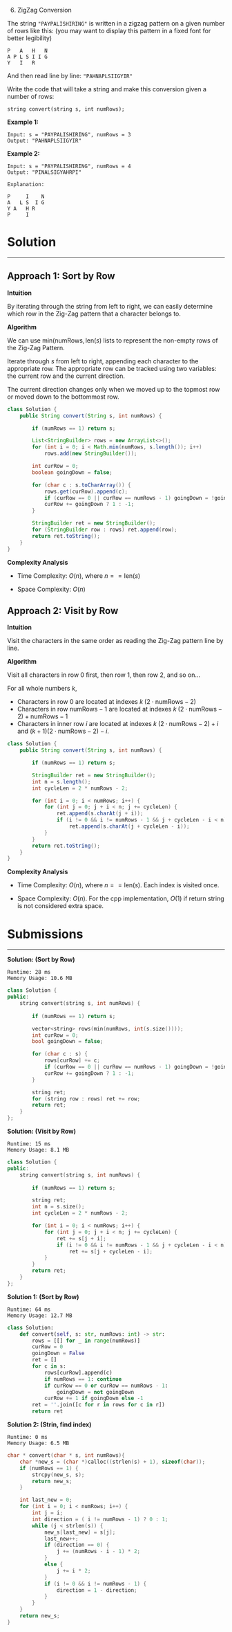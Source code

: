 6. ZigZag Conversion

The string `"PAYPALISHIRING"` is written in a zigzag pattern on a given number of rows like this: (you may want to display this pattern in a fixed font for better legibility)
```
P   A   H   N
A P L S I I G
Y   I   R
```
And then read line by line: `"PAHNAPLSIIGYIR"`

Write the code that will take a string and make this conversion given a number of rows:

`string convert(string s, int numRows);`

**Example 1:**
```
Input: s = "PAYPALISHIRING", numRows = 3
Output: "PAHNAPLSIIGYIR"
```

**Example 2:**
```
Input: s = "PAYPALISHIRING", numRows = 4
Output: "PINALSIGYAHRPI"

Explanation:

P     I    N
A   L S  I G
Y A   H R
P     I
```

# Solution
---
## Approach 1: Sort by Row
**Intuition**

By iterating through the string from left to right, we can easily determine which row in the Zig-Zag pattern that a character belongs to.

**Algorithm**

We can use $\text{min}( \text{numRows}, \text{len}(s)$ lists to represent the non-empty rows of the Zig-Zag Pattern.

Iterate through $s$ from left to right, appending each character to the appropriate row. The appropriate row can be tracked using two variables: the current row and the current direction.

The current direction changes only when we moved up to the topmost row or moved down to the bottommost row.

```java
class Solution {
    public String convert(String s, int numRows) {

        if (numRows == 1) return s;

        List<StringBuilder> rows = new ArrayList<>();
        for (int i = 0; i < Math.min(numRows, s.length()); i++)
            rows.add(new StringBuilder());

        int curRow = 0;
        boolean goingDown = false;

        for (char c : s.toCharArray()) {
            rows.get(curRow).append(c);
            if (curRow == 0 || curRow == numRows - 1) goingDown = !goingDown;
            curRow += goingDown ? 1 : -1;
        }

        StringBuilder ret = new StringBuilder();
        for (StringBuilder row : rows) ret.append(row);
        return ret.toString();
    }
}
```

**Complexity Analysis**

* Time Complexity: $O(n)$, where $n == \text{len}(s)$

* Space Complexity: $O(n)$

## Approach 2: Visit by Row
**Intuition**

Visit the characters in the same order as reading the Zig-Zag pattern line by line.

**Algorithm**

Visit all characters in row 0 first, then row 1, then row 2, and so on...

For all whole numbers $k$,

* Characters in row $0$ are located at indexes $k \; (2 \cdot \text{numRows} - 2)$
* Characters in row $\text{numRows}-1$ are located at indexes $k \; (2 \cdot \text{numRows} - 2) + \text{numRows} - 1$
* Characters in inner row $i$ are located at indexes $k \; (2 \cdot \text{numRows}-2)+i$ and $(k+1)(2 \cdot \text{numRows}-2)- i$.

```java
class Solution {
    public String convert(String s, int numRows) {

        if (numRows == 1) return s;

        StringBuilder ret = new StringBuilder();
        int n = s.length();
        int cycleLen = 2 * numRows - 2;

        for (int i = 0; i < numRows; i++) {
            for (int j = 0; j + i < n; j += cycleLen) {
                ret.append(s.charAt(j + i));
                if (i != 0 && i != numRows - 1 && j + cycleLen - i < n)
                    ret.append(s.charAt(j + cycleLen - i));
            }
        }
        return ret.toString();
    }
}
```

**Complexity Analysis**

* Time Complexity: $O(n)$, where $n == \text{len}(s)$. Each index is visited once.

* Space Complexity: $O(n)$. For the cpp implementation, $O(1)$ if return string is not considered extra space.

# Submissions
---
**Solution: (Sort by Row)**
```
Runtime: 28 ms
Memory Usage: 10.6 MB
```
```c++
class Solution {
public:
    string convert(string s, int numRows) {
        
        if (numRows == 1) return s;

        vector<string> rows(min(numRows, int(s.size())));
        int curRow = 0;
        bool goingDown = false;

        for (char c : s) {
            rows[curRow] += c;
            if (curRow == 0 || curRow == numRows - 1) goingDown = !goingDown;
            curRow += goingDown ? 1 : -1;
        }

        string ret;
        for (string row : rows) ret += row;
        return ret;
    }
};
```

**Solution: (Visit by Row)**
```
Runtime: 15 ms
Memory Usage: 8.1 MB
```
```c++
class Solution {
public:
    string convert(string s, int numRows) {
        
        if (numRows == 1) return s;

        string ret;
        int n = s.size();
        int cycleLen = 2 * numRows - 2;

        for (int i = 0; i < numRows; i++) {
            for (int j = 0; j + i < n; j += cycleLen) {
                ret += s[j + i];
                if (i != 0 && i != numRows - 1 && j + cycleLen - i < n)
                    ret += s[j + cycleLen - i];
            }
        }
        return ret;
    }
};
```

**Solution 1: (Sort by Row)**
```
Runtime: 64 ms
Memory Usage: 12.7 MB
```
```python
class Solution:
    def convert(self, s: str, numRows: int) -> str:
        rows = [[] for _ in range(numRows)]
        curRow = 0
        goingDown = False
        ret = []
        for c in s:
            rows[curRow].append(c)
            if numRows == 1: continue
            if curRow == 0 or curRow == numRows - 1:
                goingDown = not goingDown
            curRow += 1 if goingDown else -1
        ret = ''.join([c for r in rows for c in r])
        return ret
```

**Solution 2: (Strin, find index)**
```
Runtime: 0 ms
Memory Usage: 6.5 MB
```
```c
char * convert(char * s, int numRows){
    char *new_s = (char *)calloc((strlen(s) + 1), sizeof(char));
	if (numRows == 1) {
		strcpy(new_s, s);
		return new_s;
	}

	int last_new = 0;
	for (int i = 0; i < numRows; i++) {
		int j = i;
		int direction = ( i != numRows - 1) ? 0 : 1;
		while (j < strlen(s)) {
			new_s[last_new] = s[j];
			last_new++;
			if (direction == 0) {
				j += (numRows - i - 1) * 2;
			}
			else {
				j += i * 2;
			}
			if (i != 0 && i != numRows - 1) {
				direction = 1 - direction;
			}
		}
	}
	return new_s;
}
```
